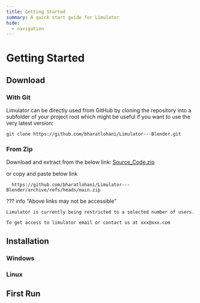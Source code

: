 ```yaml
---
title: Getting Started
summary: A quick start guide for Limulator
hide:
  - navigation
---
```


# Getting Started
## Download
### With Git
Limulator can be directly used from GitHub by cloning the repository into a subfolder of your project root which might be useful if you want to use the very latest version:

    git clone https://github.com/bharatlohani/Limulator---Blender.git

### From Zip
  Download and extract from the below link:
  [Source_Code.zip](https://github.com/bharatlohani/Limulator---Blender/archive/refs/heads/main.zip)
  
  or copy and paste below link

      https://github.com/bharatlohani/Limulator---Blender/archive/refs/heads/main.zip
    
??? info "Above links may not be accessible"

    Limulator is currently being restricted to a selected number of users.

    To get access to limulator email or contact us at xxx@xxx.com

## Installation
### Windows
### Linux

## First Run